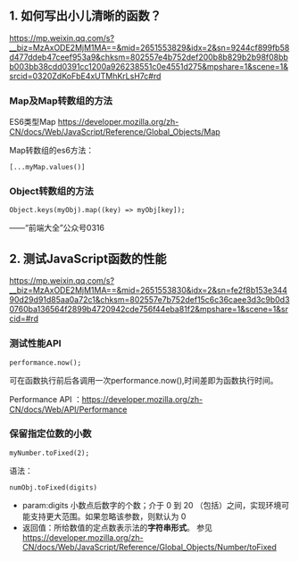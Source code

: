 ## 1. 如何写出小儿清晰的函数？

<https://mp.weixin.qq.com/s?__biz=MzAxODE2MjM1MA==&mid=2651553829&idx=2&sn=9244cf899fb58d477ddeb47ceef953a9&chksm=802557e4b752def200b8b829b2b98f08bbb003bb38cdd0391cc1200a926238551c0e4551d275&mpshare=1&scene=1&srcid=0320ZdKoFbE4xUTMhKrLsH7c#rd>

### Map及Map转数组的方法
ES6类型Map
<https://developer.mozilla.org/zh-CN/docs/Web/JavaScript/Reference/Global_Objects/Map>


Map转数组的es6方法：
```
[...myMap.values()]
```

### Object转数组的方法
```
Object.keys(myObj).map((key) => myObj[key]);
```


——“前端大全”公众号0316

## 2. 测试JavaScript函数的性能
<https://mp.weixin.qq.com/s?__biz=MzAxODE2MjM1MA==&mid=2651553830&idx=2&sn=fe2f8b153e34490d29d91d85aa0a72c1&chksm=802557e7b752def15c6c36caee3d3c9b0d30760ba136564f2899b4720942cde756f44eba81f2&mpshare=1&scene=1&srcid=#rd>

### 测试性能API
```
performance.now();
```
可在函数执行前后各调用一次performance.now(),时间差即为函数执行时间。

Performance API ：<https://developer.mozilla.org/zh-CN/docs/Web/API/Performance>

### 保留指定位数的小数
```
myNumber.toFixed(2);
```

语法：

```
numObj.toFixed(digits)
```
- param:digits 小数点后数字的个数；介于 0 到 20 （包括）之间，实现环境可能支持更大范围。如果忽略该参数，则默认为 0
- 返回值：所给数值的定点数表示法的**字符串形式**。
参见<https://developer.mozilla.org/zh-CN/docs/Web/JavaScript/Reference/Global_Objects/Number/toFixed>